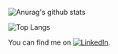 ![Anurag's github stats](https://github-readme-stats.vercel.app/api?username=Ricard&show_icons=true&count_private=true&theme=tokyonight)

![Top Langs](https://github-readme-stats.vercel.app/api/top-langs/?username=Ricard&layout=compact&theme=tokyonight)

You can find me on [![LinkedIn][2.2]][2].


[2.2]: https://raw.githubusercontent.com/MartinHeinz/MartinHeinz/master/linkedin-3-16.png (LinkedIn icon without padding)
[2]: https://www.linkedin.com/in/ricardcastello/

<!--
**Ricard/Ricard** is a ✨ _special_ ✨ repository because its `README.md` (this file) appears on your GitHub profile.

Here are some ideas to get you started:

- 🔭 I’m currently working on ...
- 🌱 I’m currently learning ...
- 👯 I’m looking to collaborate on ...
- 🤔 I’m looking for help with ...
- 💬 Ask me about ...
- 📫 How to reach me: ...
- 😄 Pronouns: ...
- ⚡ Fun fact: ...
-->
